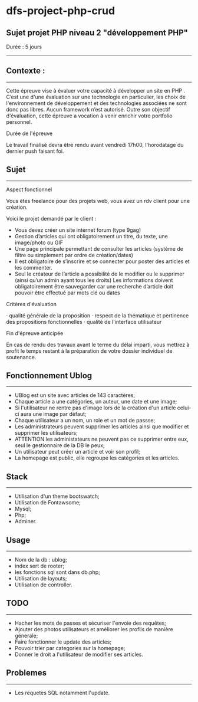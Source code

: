# dfs-project-php-crud
## Sujet projet PHP niveau 2 "développement PHP"
Durée : 5 jours

----

## Contexte :
-----
Cette épreuve vise à évaluer votre capacité à développer un site en PHP . 
C’est une d'une évaluation sur une technologie en particulier, les choix de l'environnement de développement et des technologies associées ne sont donc pas libres. 
Aucun framework n’est autorisé. Outre son objectif d'évaluation, cette épreuve a vocation à venir enrichir votre portfolio personnel.


Durée de l'épreuve

Le travail finalisé devra être rendu avant vendredi 17h00, l'horodatage du dernier push faisant foi.




## Sujet
 ----
Aspect fonctionnel

Vous êtes freelance pour des projets web, vous avez un rdv client pour une création.

Voici le projet demandé par le client :
* Vous devez créer un site internet forum (type 9gag)
* Gestion d’articles qui ont obligatoirement un titre, du texte, une image/photo ou GIF
* Une page principale permettant de consulter les articles (système de filtre ou simplement par ordre de création/dates)
* Il est obligatoire de s’inscrire et se connecter pour poster des articles et les commenter.
* Seul le créateur de l’article a possibilité de le modifier ou le supprimer (ainsi qu’un admin ayant tous les droits)
Les informations doivent obligatoirement être sauvegarder car une recherche d’article doit pouvoir être effectué par mots clé ou dates

Critères d'évaluation

· qualité générale de la proposition
· respect de la thématique et pertinence des propositions fonctionnelles
· qualité de l'interface utilisateur



Fin d'épreuve anticipée

En cas de rendu des travaux avant le terme du délai imparti, vous mettrez à profit le temps restant à la préparation de votre dossier individuel de soutenance.

## Fonctionnement Ublog
----
* UBlog est un site avec articles de 143 caractères;
* Chaque article a une catégories, un auteur, une date et une image;
* Si l'utilisateur ne rentre pas d'image lors de la création d'un article celui-ci aura une image par défaut;
* Chaque utilisateur a un nom, un role et un mot de passse;
* Les administrateurs peuvent supprimer les articles ainsi que modifier et supprimer les utilisateurs;
* ATTENTION les administateurs ne peuvent pas ce supprimer entre eux, seul le gestionnaire de la DB le peux;
* Un utilisateur peut créer un article et voir son profil;
* La homepage est public, elle regroupe les catégories et les articles.

## Stack
----
* Utilisation d'un theme bootswatch;
* Utilisation de Fontawsome;
* Mysql;
* Php;
* Adminer.

## Usage
----
* Nom de la db : ublog;
* index sert de rooter;
* les fonctions sql sont dans db.php;
* Utilisation de layouts;
* Utilisation de controller.

## TODO
----
* Hacher les mots de passes et sécuriser l'envoie des requêtes;
* Ajouter des photos utilisateurs et améliorer les profils de manière génerale;
* Faire fonctionner le update des articles;
* Pouvoir trier par categories sur la homepage;
* Donner le droit a l'utilisateur de modifier ses articles.

## Problemes
----
* Les requetes SQL notamment l'update.
